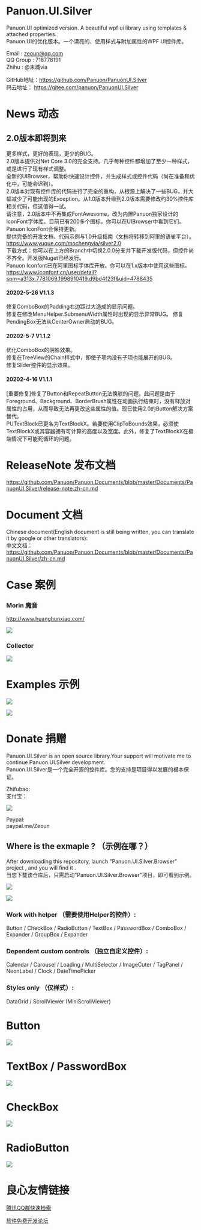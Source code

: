    
   

# Panuon.UI.Silver
Panuon.UI optimized version. A beautiful wpf ui library using templates &amp; attached properties.  
Panuon.UI的优化版本。一个漂亮的、使用样式与附加属性的WPF UI控件库。


Email : zeoun@qq.com  
QQ Group : 718778191  
Zhihu : @末城via

GitHub地址：https://github.com/Panuon/PanuonUI.Silver  
码云地址： https://gitee.com/panuon/PanuonUI.Silver  

# News 动态  

## 2.0版本即将到来
更多样式，更好的表现，更少的BUG。  
2.0版本提供对Net Core 3.0的完全支持。几乎每种控件都增加了至少一种样式，或是进行了现有样式调整。  
全新的UIBrowser，帮助你快速设计控件，并生成样式或控件代码（尚在准备和优化中，可能会迟到）。  
2.0版本对现有控件库的代码进行了完全的重构，从根源上解决了一些BUG，并大幅减少了可能出现的Exception。从1.0版本升级到2.0版本需要修改约30%控件库相关代码，但这值得一试。  
请注意，2.0版本中不再集成FontAwesome，改为内置Panuon独家设计的IconFont字体库。目前已有200多个图标，你可以在UIBrowser中看到它们。Panuon IconFont会保持更新。  
提供完备的开发文档、代码示例与1.0升级指南（文档将转移到阿里的语雀平台）。https://www.yuque.com/mochengvia/silver2.0   
下载方式：你可以在上方的Branch中切换2.0.0分支并下载开发版代码，但控件尚不齐全。开发版Nuget已经发行。  
Panuon Iconfont已在阿里图标字体库开放。你可以在1.x版本中使用这些图标。  
https://www.iconfont.cn/user/detail?spm=a313x.7781069.1998910419.d9bd4f23f&uid=4788435

#### 20202-5-26 V1.1.3
修复ComboBox的Padding右边距过大造成的显示问题。  
修复在修改MenuHelper.SubmenuWidth属性时出现的显示异常BUG。
修复PendingBox无法从CenterOwner启动的BUG。 

#### 20202-5-7 V1.1.2
优化ComboBox的阴影效果。  
修复在TreeView的Chain样式中，即使子项内没有子项也能展开的BUG。  
修复Slider控件的显示效果。  

#### 20202-4-16 V1.1.1
[重要修复]修复了Button和RepeatButton无法换肤的问题。此问题是由于Foreground、Background、BorderBrush属性在动画执行结束时，没有释放对属性的占用，从而导致无法再更改这些属性的值。现已使用2.0的Button解决方案替代。  
PUTextBlock已更名为TextBlockX。若要使用ClipToBounds效果，必须使TextBlockX或其容器拥有可计算的高度以及宽度。此外，修复了TextBlockX在极端情况下可能死循环的问题。  


# ReleaseNote 发布文档  

https://github.com/Panuon/Panuon.Documents/blob/master/Documents/PanuonUI.Silver/release-note.zh-cn.md

# Document 文档

Chinese document(English document is still being written, you can translate it by google or other translators):  
中文文档：  
https://github.com/Panuon/Panuon.Documents/blob/master/Documents/PanuonUI.Silver/zh-cn.md

# Case 案例  

### Morin 魔音

http://www.huanghunxiao.com/  
  
![](https://panuonui-silver-1252047526.cos.ap-chengdu.myqcloud.com/case_morin_4.png)  

### Collector 

![](https://panuonui-silver-1252047526.cos.ap-chengdu.myqcloud.com/case_collector_1.png)  

# Examples 示例  

![](https://panuonui-silver-1252047526.cos.ap-chengdu.myqcloud.com/window_1.png)

![](https://panuonui-silver-1252047526.cos.ap-chengdu.myqcloud.com/window_2.png)

# Donate  捐赠
Panuon.UI.Silver is an open source library.Your support will motivate me to continue Panuon.UI.Silver development.    
Panuon.UI.Silver是一个完全开源的控件库。您的支持是项目得以发展的根本保证。

Zhifubao:  
支付宝：

![](https://panuonui-silver-1252047526.cos.ap-chengdu.myqcloud.com/zhifubao.jpg)

Paypal:  
paypal.me/Zeoun  


## Where is the exmaple ? （示例在哪？）
After downloading this repository, launch "Panuon.UI.Silver.Browser" project , and you will find it .  
当您下载该仓库后，只需启动"Panuon.UI.Silver.Browser"项目，即可看到示例。

![](https://panuonui-silver-1252047526.cos.ap-chengdu.myqcloud.com/step1.png)

![](https://panuonui-silver-1252047526.cos.ap-chengdu.myqcloud.com/temp.jpg)
### Work with helper （需要使用Helper的控件）:
Button / CheckBox / RadioButton / TextBox / PasswordBox / ComboBox / Expander / GroupBox / Expander

### Dependent custom controls （独立自定义控件）:
Calendar / Carousel / Loading / MultiSelector / ImageCuter / TagPanel / NeonLabel / Clock / DateTimePicker

### Styles only （仅样式）:
DataGrid / ScrollViewer (MiniScrollViewer)

# Button 

![](https://panuonui-silver-1252047526.cos.ap-chengdu.myqcloud.com/button.jpg)

# TextBox / PasswordBox

![](https://panuonui-silver-1252047526.cos.ap-chengdu.myqcloud.com/textbox.jpg)

# CheckBox

![](https://panuonui-silver-1252047526.cos.ap-chengdu.myqcloud.com/checkbox.jpg)

# RadioButton

![](https://panuonui-silver-1252047526.cos.ap-chengdu.myqcloud.com/radiobutton.jpg)


 # 良心友情链接

[腾讯QQ群快速检索](http://u.720life.cn/s/8cf73f7c)

[软件免费开发论坛](http://u.720life.cn/s/bbb01dc0)